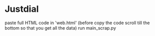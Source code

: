 # Justdial

paste full HTML code in 'web.html' (before copy the code scroll till the bottom so that you get all the data)
run main_scrap.py
